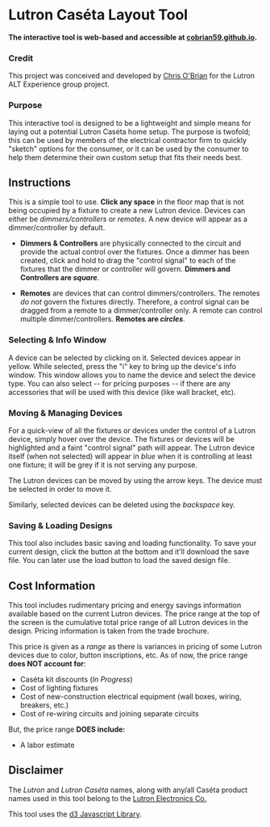 # Lutron Caséta Layout Tool

**The interactive tool is web-based and accessible at [cobrian59.github.io](https://cobrian59.github.io).**

### Credit

This project was conceived and developed by [Chris O'Brian](mailto:cobrian59@gmail.com) for the Lutron ALT Experience group project.

### Purpose

This interactive tool is designed to be a lightweight and simple means for laying out a potential Lutron Caséta home setup. The purpose is twofold; this can be used by members of the electrical contractor firm to quickly "sketch" options for the consumer, or it can be used by the consumer to help them determine their own custom setup that fits their needs best.

## Instructions

This is a simple tool to use. **Click any space** in the floor map that is not being occupied by a fixture to create a new Lutron device. Devices can either be *dimmers/controllers* or *remotes*. A new device will appear as a dimmer/controller by default.

- **Dimmers & Controllers** are physically connected to the circuit and provide the actual control over the fixtures. Once a dimmer has been created, click and hold to drag the "control signal" to each of the fixtures that the dimmer or controller will govern. **Dimmers and Controllers are _square_**.

- **Remotes** are devices that can control dimmers/controllers. The remotes *do not* govern the fixtures directly. Therefore, a control signal can be dragged from a remote to a dimmer/controller only. A remote can control multiple dimmer/controllers. **Remotes are _circles_**.


### Selecting & Info Window

A device can be selected by clicking on it. Selected devices appear in yellow. While selected, press the "i" key to bring up the device's info window. This window allows you to name the device and select the device type. You can also select -- for pricing purposes -- if there are any accessories that will be used with this device (like wall bracket, etc).


### Moving & Managing Devices

For a quick-view of all the fixtures or devices under the control of a Lutron device, simply hover over the device. The fixtures or devices will be highlighted and a faint "control signal" path will appear. The Lutron device itself (when not selected) will appear in *blue* when it is controlling at least one fixture; it will be grey if it is not serving any purpose.

The Lutron devices can be moved by using the arrow keys. The device must be selected in order to move it.

Similarly, selected devices can be deleted using the *backspace* key.


### Saving & Loading Designs

This tool also includes basic saving and loading functionality. To save your current design, click the button at the bottom and it'll download the save file. You can later use the load button to load the saved design file.


## Cost Information

This tool includes rudimentary pricing and energy savings information available based on the current Lutron devices. The price range at the top of the screen is the cumulative total price range of all Lutron devices in the design. Pricing information is taken from the trade brochure.

This price is given as a _range_ as there is variances in pricing of some Lutron devices due to color, button inscriptions, etc. As of now, the price range **does NOT account for**:

- Caséta kit discounts (_In Progress_)
- Cost of lighting fixtures
- Cost of new-construction electrical equipment (wall boxes, wiring, breakers, etc.)
- Cost of re-wiring circuits and joining separate circuits

But, the price range **DOES include:**

- A labor estimate


<!-- ### Energy Savings (_in-progress_) -->

<!-- This tool also provides a _rough_ estimate for the possible amount of energy savings possible with the current design. This is based on the following information:

TBC -->


## Disclaimer

The _Lutron_ and _Lutron Caséta_ names, along with any/all Caséta product names used in this tool belong to the [Lutron Electronics Co.](https://www.lutron.com/en-US/pages/default.aspx)

This tool uses the [d3 Javascript Library](https://d3js.org).
